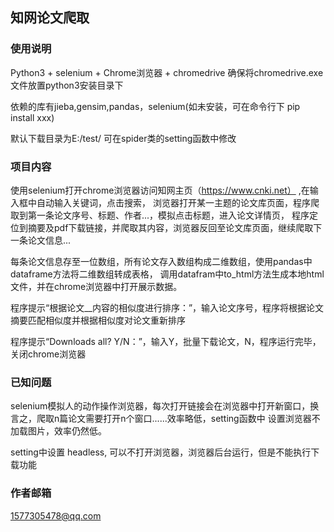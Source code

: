 ## 知网论文爬取


### 使用说明
Python3 + selenium + Chrome浏览器 + chromedrive
确保将chromedrive.exe文件放置python3安装目录下

依赖的库有jieba,gensim,pandas，selenium(如未安装，可在命令行下 pip install xxx)

默认下载目录为E:/test/ 可在spider类的setting函数中修改

### 项目内容
使用selenium打开chrome浏览器访问知网主页（https://www.cnki.net） ,在输入框中自动输入关键词，点击搜索，
浏览器打开某一主题的论文库页面，程序爬取到第一条论文序号、标题、作者...，模拟点击标题，进入论文详情页，
程序定位到摘要及pdf下载链接，并爬取其内容，浏览器反回至论文库页面，继续爬取下一条论文信息...

每条论文信息存至一位数组，所有论文存入数组构成二维数组，使用pandas中dataframe方法将二维数组转成表格，
调用datafram中to_html方法生成本地html文件，并在chrome浏览器中打开展示数据。

程序提示“根据论文__内容的相似度进行排序：”，输入论文序号，程序将根据论文摘要匹配相似度并根据相似度对论文重新排序

程序提示“Downloads all? Y/N：”，输入Y，批量下载论文，N，程序运行完毕，关闭chrome浏览器

### 已知问题
selenium模拟人的动作操作浏览器，每次打开链接会在浏览器中打开新窗口，换言之，爬取n篇论文需要打开n个窗口......效率略低，setting函数中
设置浏览器不加载图片，效率仍然低。

setting中设置 headless, 可以不打开浏览器，浏览器后台运行，但是不能执行下载功能

### 作者邮箱
1577305478@qq.com
